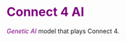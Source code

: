 # <span style="color:purple"> **Connect 4 AI** </span>

<span style="color:purple">*Genetic AI*</span> model that plays Connect 4.

